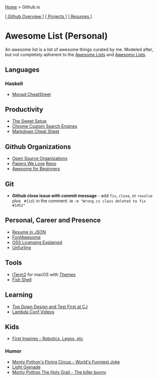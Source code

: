 [Home](https://jeffwindsor.carrd.co/) > Github.io

[[ Github Overview ](https://jeffwindsor.github.io/resumes)] [[ Projects ](https://jeffwindsor.github.io/projects)] [[ Resumes ](https://jeffwindsor.github.io/resumes)]

# Awesome List (Personal)

An awesome list is a list of awesome things curated by me.  Modeled after, but not completely adherent to the [Awesome Lists](https://github.com/topics/awesome) and [Awesomo Lists](https://github.com/lk-geimfari/awesomo).

## Languages

### Haskell
* [Monad CheatSheet](https://jeffwindsor.github.io/docs/haskell_monad_cheatsheet)

## Productivity

* [The Sweet Setup](https://jeffwindsor.github.io/the-sweet-setup.io/)
* [Chrome Custom Search Engines](https://github.com/daturkel/custom-search-engines)
* [Markdown Cheat Sheet](https://github.com/adam-p/markdown-here/wiki/Markdown-Cheatsheet#images)

## Github Organizations

* [Open Source Organizations](https://github.com/collections/open-source-organizations)
* [Papers We Love](https://paperswelove.org/) [Repo](https://github.com/papers-we-love)
* [Awesome for Beginners](https://github.com/MunGell/awesome-for-beginners)

## Git

* **Github close issue with commit message** - add `fix`, `close`, or `resolve` plus ` #{id}` in the comment.  ie `-m "Wrong.cs class deleted to fix #1452"`

## Personal, Career and Presence

* [Resume in JSON](https://jsonresume.org/getting-started)
* [FontAwesome](https://fontawesome.com)
* [OSS Licensing Explained](https://choosealicense.com)
* [Unfurling](https://medium.com/slack-developer-blog/everything-you-ever-wanted-to-know-about-unfurling-but-were-afraid-to-ask-or-how-to-make-your-e64b4bb9254)

## Tools

* [iTerm2](https://iterm2.com) for macOS with [Themes](https://github.com/mbadolato/iTerm2-Color-Schemes)
* [Fish Shell](https://fishshell.com/docs/current/index.html)

## Learning

* [Top Down Design and Test First at CJ](https://www.youtube.com/channel/UC2OoWaGVtOgOM4he75rFuWg/videos)
* [Lambda Conf Videos](https://www.youtube.com/channel/UCEtohQeDqMSebi2yvLMUItg)

## Kids

* [First Inspires - Robotics, Legos, etc](https://www.firstinspires.org)

### Humor

* [Monty Python's Flying Circus - World's Funniest Joke](https://www.youtube.com/watch?v=ienp4J3pW7U)
* [Light Grenade](https://www.youtube.com/watch?v=dCeD2gF9jUo)
* [Monty Python The Holy Grail - The killer bunny](https://www.youtube.com/watch?v=tgj3nZWtOfA)
